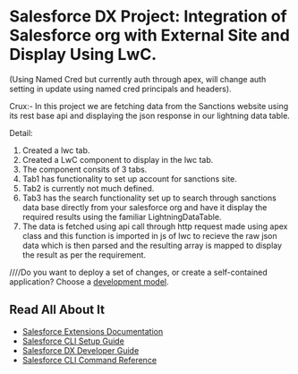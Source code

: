 # Salesforce DX Project: Integration of Salesforce org with External Site and Display Using LwC.
(Using Named Cred but currently auth through apex, will change auth setting in update using named cred principals and headers).

Crux:- In this project we are fetching data from the Sanctions website using its rest base api and displaying the json response in our lightning data table.

Detail:
1. Created a lwc tab.
2. Created a LwC component to display in the lwc tab.
3. The component consits of 3 tabs.
4. Tab1 has functionality to set up account for sanctions site.
5. Tab2 is currently not much defined.
6. Tab3 has the search functionality set up to search through sanctions data base directly from your salesforce org and have it display the required results using the familiar LightningDataTable.
7. The data is fetched using api call through http request made using apex class and this function is imported in js of lwc to recieve the raw json data which is then parsed and the resulting       array is mapped to display the result as per the requirement.

////Do you want to deploy a set of changes, or create a self-contained application? Choose a [development model](https://developer.salesforce.com/tools/vscode/en/user-guide/development-models).

## Read All About It

- [Salesforce Extensions Documentation](https://developer.salesforce.com/tools/vscode/)
- [Salesforce CLI Setup Guide](https://developer.salesforce.com/docs/atlas.en-us.sfdx_setup.meta/sfdx_setup/sfdx_setup_intro.htm)
- [Salesforce DX Developer Guide](https://developer.salesforce.com/docs/atlas.en-us.sfdx_dev.meta/sfdx_dev/sfdx_dev_intro.htm)
- [Salesforce CLI Command Reference](https://developer.salesforce.com/docs/atlas.en-us.sfdx_cli_reference.meta/sfdx_cli_reference/cli_reference.htm)
